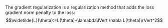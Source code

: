 The gradient regularization is a regularization method that adds the loss gradient norm penalty to the loss:
$$\widetilde{L}(\theta):=L(\theta)+\lamabda\lVert \nabla L(\theta)\rVert^2$$
